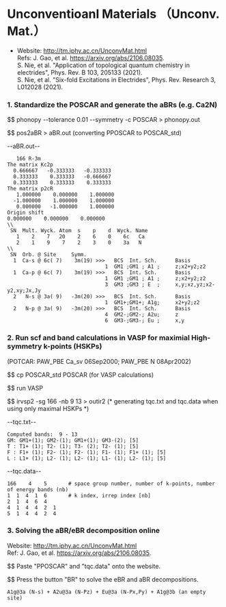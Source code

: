 # Unconventioanl Materials （Unconv. Mat.）

* Website: http://tm.iphy.ac.cn/UnconvMat.html <br> 
Refs: J. Gao, et al. https://arxiv.org/abs/2106.08035. <br>
      S. Nie, et al. "Application of topological quantum chemistry in electrides", Phys. Rev. B 103, 205133 (2021). <br>
      S. Nie, et al. "Six-fold Excitations in Electrides", Phys. Rev. Research 3, L012028 (2021).

### 1. Standardize the POSCAR and generate the aBRs (e.g. Ca2N)

$$ phonopy  --tolerance 0.01 --symmetry -c POSCAR > phonopy.out

$$ pos2aBR > aBR.out (converting PPOSCAR to POSCAR_std)


--aBR.out--

       166 R-3m
    The matrix Kc2p
      0.666667   -0.333333   -0.333333
      0.333333    0.333333   -0.666667
      0.333333    0.333333    0.333333
    The matrix p2cR
       1.000000    0.000000    1.000000
      -1.000000    1.000000    1.000000
       0.000000   -1.000000    1.000000
    Origin shift
    0.000000    0.000000    0.000000
    \\
     SN  Mult. Wyck. Atom  s    p    d  Wyck. Name
       1    2    7   20    2    6    0    6c   Ca
       2    1    9    7    2    3    0    3a   N
    \\
     SN  Orb. @ Site     Symm.
      1  Ca-s @ 6c( 7)    3m(19) >>>   BCS  Int. Sch.      Basis
                                    1  GM1 ;GM1 ; A1 ;     z;x2+y2;z2
      1  Ca-p @ 6c( 7)    3m(19) >>>   BCS  Int. Sch.      Basis
                                    1  GM1 ;GM1 ; A1 ;     z;x2+y2;z2
                                    3  GM3 ;GM3 ; E  ;     x,y;xz,yz;x2-y2,xy;Jx,Jy
      2   N-s @ 3a( 9)   -3m(20) >>>   BCS  Int. Sch.      Basis
                                    1  GM1+;GM1+; A1g;     x2+y2;z2
      2   N-p @ 3a( 9)   -3m(20) >>>   BCS  Int. Sch.      Basis
                                    4  GM2-;GM2-; A2u;     z
                                    6  GM3-;GM3-; Eu ;     x,y


### 2. Run scf and band calculations in VASP for maximial High-symmetry k-points (HSKPs)

(POTCAR: PAW_PBE Ca_sv 06Sep2000; PAW_PBE N 08Apr2002) 

$$ cp POSCAR_std POSCAR (for VASP calculations)

$$ run VASP

$$ irvsp2 -sg 166 -nb 9 13 > outir2    (* generating tqc.txt and tqc.data when using only maximal HSKPs \*)

--tqc.txt--

    Computed bands:  9 - 13
    GM: GM1+(1); GM2-(1); GM1+(1); GM3-(2); [5]
    T : T1+ (1); T2- (1); T3- (2); T2- (1); [5]
    F : F1+ (1); F2- (1); F2- (1); F1- (1); F1+ (1); [5]
    L : L1+ (1); L2- (1); L2- (1); L1- (1); L2- (1); [5]


--tqc.data--

    166    4    5       # space group number, number of k-points, number of energy bands (nb)
    1  1  4  1  6       # k index, irrep index [nb]
    2  1  4  6  4
    4  1  4  4  2  1
    5  1  4  4  2  4

### 3. Solving the aBR/eBR decomposition online 

Website: http://tm.iphy.ac.cn/UnconvMat.html <br> Ref: J. Gao, et al. https://arxiv.org/abs/2106.08035.

$$ Paste "PPOSCAR" and "tqc.data" onto the website.

$$ Press the button "BR" to solve the eBR and aBR decompositions.


    A1g@3a (N-s) + A2u@3a (N-Pz) + Eu@3a (N-Px,Py) + A1g@3b (an empty site)
  
